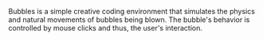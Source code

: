 Bubbles is a simple creative coding environment that simulates the physics and natural movements of bubbles being blown. The bubble's behavior is controlled by mouse clicks and thus, the user's interaction.
